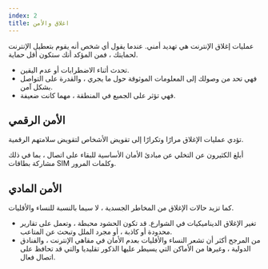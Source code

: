 ```yaml
---
index: 2
title: اغلاق والأمن
---
```

عمليات إغلاق الإنترنت هي تهديد أمني. عندما يقول أي شخص أنه يقوم بتعطيل الإنترنت لحمايتك ، فمن المؤكد أنك ستكون أقل حماية.

* تحدث أثناء الاضطرابات أو عدم اليقين.
* فهي تحد من وصولك إلى المعلومات الموثوقة حول ما يجري ، والقدرة على التواصل بشكل آمن.
* فهي تؤثر على الجميع في المنطقة ، مهما كانت ضعيفة.

## الأمن الرقمي

تؤدي عمليات الإغلاق مرارًا وتكرارًا إلى تقويض الأشخاص لتقويض سلامتهم الرقمية.

أبلغ الكثيرون عن التخلي عن مبادئ الأمان الأساسية للبقاء على اتصال ، بما في ذلك مشاركة بطاقات SIM وكلمات المرور.

## الأمن المادي

كما تزيد حالات الإغلاق من المخاطر الجسدية ، لا سيما بالنسبة للنساء والأقليات.

*   تغير الإغلاق الديناميكيات في الشوارع. قد تكون الحشود محبطة ، وتعمل على تقارير محدودة أو كاذبة ، أو مجرد الملل وتبحث عن المتاعب.
* من المرجح أكثر أن تشعر النساء والأقليات بعدم الأمان في مقاهي الإنترنت ، والفنادق الدولية ، وغيرها من الأماكن التي يسيطر عليها الذكور تقليديا والتي قد تحافظ على اتصال فعال.